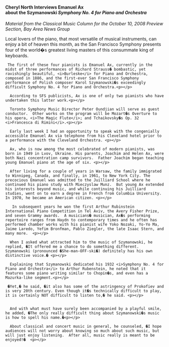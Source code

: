 <!-- MAIN TABLE -->
<tr class="table_main" >
<td class="td_center" valign="top">





<!-- ARTICLE TITLE -->

<h4>Cheryl North Interviews Emanuel Ax<br />about the Szymanowski <i>Symphony No. 4 for Piano and Orchestra</i></b></h4> 

<p></p>

<!-- NEWSPAPER TITLE AND DATE -->
<i>Material from the Classical Music Column for the October 10, 2008 Preview Section, Bay Area News Group</i>
<p></p>




 

Local lovers of the piano, that most versatile of musical instruments, can enjoy a bit of heaven this month, as the San Francisco Symphony presents four of the world�s greatest living masters of this consummate king of keyboards. <p></p> 

     The first of these four pianists is Emanuel Ax, currently in the midst of three performances of Richard Strauss� bombastic, yet ravishingly beautiful, <i>Burleske</i> for Piano and Orchestra, composed in 1886, and the first-ever San Francisco Symphony performance of Polish composer Karol Szymanowski�s exceedingly difficult Symphony No. 4 for Piano and Orchestra.<p></p> 

      According to SFS publicists, Ax is one of only two pianists who have undertaken this latter work.<p></p> 

      Toronto Symphony Music Director Peter Oundjian will serve as guest conductor.  Other works on the program will be Mozart�s Overture to his opera, <i>The Magic Flute</i>; and Tchaikovsky�s Op. 32 <i>Francesca di Rimini</i>.<p></p>

      Early last week I had an opportunity to speak with the congenially accessible Emanuel Ax via telephone from his Cleveland hotel prior to a performance with the Cleveland Orchestra. <p></p>  

      Ax, who is now among the most celebrated of modern pianists, was born in 1949 in Lvov, Ukraine. His parents, Joachim and Helen Ax, were both Nazi concentration camp survivors.  Father Joachim began teaching young Emanuel piano at the age of six. <p></p>

      After living for a couple of years in Warsaw, the family immigrated to Winnipeg, Canada, and finally, in 1961, to New York City. The precocious Emanuel was admitted to the Juilliard School where he continued his piano study with Mieczyslaw Munz.  But young Ax extended his interests beyond music, and while continuing his Juilliard studies, went on to earn a degree in French from Columbia University.  In 1970, he became an American citizen. <p></p> 

       In subsequent years he won the first Arthur Rubinstein International Piano Competition in Tel Aviv, the Avery Fisher Prize, and seven Grammy awards.  A musicians� musician, Ax�s performing repertoire ranges from Haydn to contemporary times and he often has performed chamber works with his pianist wife Yoko Nozaki, Yo-Yo Ma, Jaime Laredo, Yefim Bronfman, Pablo Ziegler, the late Isaac Stern, and many more.  <p></p> 

      When I asked what attracted him to the music of Szymanowski, he replied, �It offered me a chance to do something different. Szymanowski (pronounced �She-man-OFF-ski�) definitely has his own distinctive voice.� <p></p> 

      Explaining that Szymanowski dedicated his 1932 <i>Symphony No. 4 for Piano and Orchestra</i> to Arthur Rubenstein, he noted that it features some piano writing similar to Chopin�s, and even has a Mazurka-like segment.<p></p>  

     �Yet,� he said, �it also has some of the astringency of Prokofiev and is very 20th century. Even though it�s technically difficult to play, it is certainly NOT difficult to listen to,� he said. <p></p>


      And with what must have surely been accompanied by a playful smile, he added, �The only really difficult thing about Szymanowski�s music is how to spell his name.�<p></p>

      About classical and concert music in general, he counseled, �I hope audiences will not worry about knowing so much about such music, but will just enjoy listening.  After all, music really is meant to be enjoyed!�  <p></p>




<!-- LEFT TO RIGHT CELL CHANGE -->
</td><td class="td_right">



<p align="center"></p>

<!------------------- DM BANNER --------------------------------
<table width="150" cellspacing="0" cellpadding="0" border="0">
<tr>
<td bgcolor="cccccc" align="center">
<a href="http://www.dunningmarketing.com" target="new">
<img src="http://www.dunningmarketing.com/images/banner_dunning_marketing.gif" height="28" width="150" border="0"></a></td>
</tr>
<tr>
<td bgcolor="cccccc" align="center">
<font style="
font-family: trebuchet, verdana, arial, sans-serif;
font-size: 11px;
font-weight: regular;
color: #000000;
line-height: 1.4em">
High Performance websites by  <br />
<a href="http://www.dunningmarketing.com" target="new">Dunning Marketing</a><br /><br /></td>
</tr>
</table> -->

</td></tr></table> 
</td></tr></table>

<br /><br />


<img src="images/btn_articles_on.gif" height="1" width="1" />
<img src="images/btn_casestudies_on.gif" height="1" width="1" />
<img src="images/btn_cheryl_on.gif" height="1" width="1" />
<img src="images/btn_cheryl_p_on.gif" height="1" width="1" />
<img src="images/btn_clients_on.gif" height="1" width="1" />
<img src="images/btn_contact_on.gif" height="1" width="1" />
<img src="images/btn_history_on.gif" height="1" width="1" />
<img src="images/btn_home_on.gif" height="1" width="1" />
<img src="images/btn_interviews_on.gif" height="1" width="1" />
<img src="images/btn_resume_on.gif" height="1" width="1" />
<img src="images/btn_reviews_on.gif" height="1" width="1" />
<img src="images/btn_services_on.gif" height="1" width="1" />
<img src="images/btn_warner_on.gif" height="1" width="1" />
<img src="images/btn_warner_p_on.gif" height="1" width="1" />

<!-- EXTERNAL LINKS -->
<div style="position: absolute; top: -20px; left: -20px;">
<a href="http://www.dunningmarketing.com">.</a>
<a href="http://www.witnessamerica.com">.</a>
<a href="http://www.witnessamerica.com/camcorders">.</a>
<a href="http://www.ksql.com">.</a>
<a href="http://www.ascendaviation.com">.</a>
<a href="http://www.echovalleysupply.com">.</a>
<a href="http://www.northworks.net">.</a>
<a href="http://www.attainia.com">.</a>
<a href="http://www.briandunning.com">.</a>
</div>
<!-- END EXTERNAL LINKS -->

</body>
</html>
